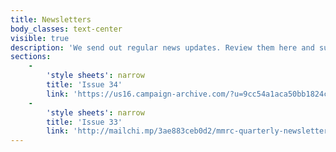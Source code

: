 ```yaml
---
title: Newsletters
body_classes: text-center
visible: true
description: 'We send out regular news updates. Review them here and subscribe if you''d like to be added to our mailing list. '
sections:
    -
        'style sheets': narrow
        title: 'Issue 34'
        link: 'https://us16.campaign-archive.com/?u=9cc54a1aca50bb1824c727465&id=964c0a532e'
    -
        'style sheets': narrow
        title: 'Issue 33'
        link: 'http://mailchi.mp/3ae883ceb0d2/mmrc-quarterly-newsletter-issue-33'
---
```


